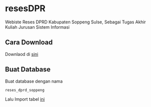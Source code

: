 # resesDPR
Webiste Reses DPRD Kabupaten Soppeng Sulse, Sebagai Tugas Akhir Kuliah Jurusan Sistem Informasi

## Cara Download

Downlaod di [sini](https://github.com/azwarbahar07/resesDPR/archive/master.zip)

## Buat Database

Buat database dengan nama
```bash
reses_dprd_soppeng
```

Lalu Import tabel [ini](https://github.com/azwarbahar07/resesDPR/archive/master.zip)
